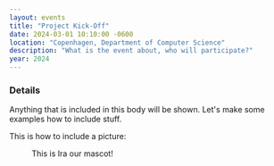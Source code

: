 ```yaml
---
layout: events
title: "Project Kick-Off"
date: 2024-03-01 10:10:00 -0600
location: "Copenhagen, Department of Computer Science"
description: "What is the event about, who will participate?"
year: 2024
---
```


### Details

Anything that is included in this body will be shown. Let's make some examples how to include stuff.

This is how to include a picture:

<figure style="width: 180px" class="align-center">
  <a href="{{ "assets/images/logo.jpg" | relative_url }}" title="The Pixel Tracker logo" alt="The Pixel Tracker logo">
  <img src="{{ "assets/images/logo.jpg" | relative_url }}" alt=""></a>
  <figcaption>This is Ira our mascot!</figcaption>
</figure>


